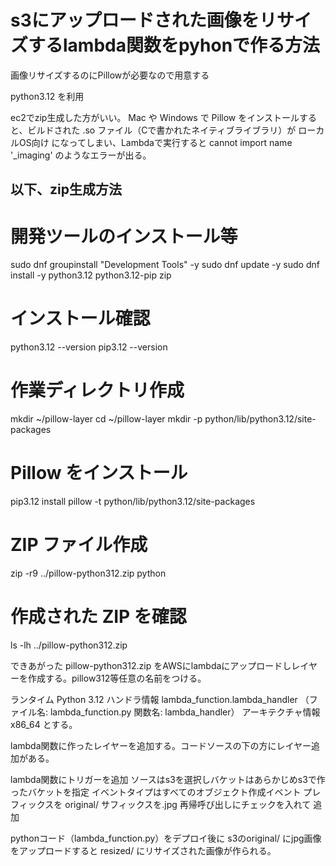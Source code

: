 # s3にアップロードされた画像をリサイズするlambda関数をpyhonで作る方法

画像リサイズするのにPillowが必要なので用意する

python3.12 を利用

ec2でzip生成した方がいい。
Mac や Windows で Pillow をインストールすると、ビルドされた .so ファイル（Cで書かれたネイティブライブラリ）が ローカルOS向け になってしまい、Lambdaで実行すると
cannot import name '_imaging' のようなエラーが出る。

## 以下、zip生成方法

# 開発ツールのインストール等
sudo dnf groupinstall "Development Tools" -y
sudo dnf update -y
sudo dnf install -y python3.12 python3.12-pip zip

# インストール確認
python3.12 --version
pip3.12 --version

# 作業ディレクトリ作成
mkdir ~/pillow-layer
cd ~/pillow-layer
mkdir -p python/lib/python3.12/site-packages

# Pillow をインストール
pip3.12 install pillow -t python/lib/python3.12/site-packages

# ZIP ファイル作成
zip -r9 ../pillow-python312.zip python

# 作成された ZIP を確認
ls -lh ../pillow-python312.zip

できあがった pillow-python312.zip をAWSにlambdaにアップロードしレイヤーを作成する。pillow312等任意の名前をつける。


ランタイム
    Python 3.12
ハンドラ情報
    lambda_function.lambda_handler （ファイル名: lambda_function.py 関数名: lambda_handler）
アーキテクチャ情報
    x86_64
とする。


lambda関数に作ったレイヤーを追加する。コードソースの下の方にレイヤー追加がある。


lambda関数にトリガーを追加
ソースはs3を選択しバケットはあらかじめs3で作ったバケットを指定
イベントタイプはすべてのオブジェクト作成イベント
プレフィックスを original/
サフィックスを.jpg
再帰呼び出しにチェックを入れて
追加

pythonコード（lambda_function.py）をデプロイ後に
s3のoriginal/ にjpg画像をアップロードすると
resized/ にリサイズされた画像が作られる。
